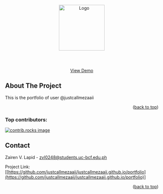 <!-- PROJECT LOGO -->  
<br />  
<div align="center">  
<img src=".png" alt="Logo" width="150" height="150">  
</a>  
  
<h3 align="center"></h3>  
  
<p align="center">  
 
<br />  
<br />  
<a href="[https://justcallmezaaii.github.io/portfolio](https://justcallmezaaii.github.io/portfolio)">View Demo</a>  
</p>  
</div>  

<!-- ABOUT THE PROJECT -->  
## About The Project  
  This is the portfolio of user @justcallmezaaii

<p align="right">(<a href="#readme-top">back to top</a>)</p>  
  

### Top contributors:

<a href="https://https://github.com/justcallmezaaii/justcallmezaaii.github.io/portfolio/graphs/contributors">
  <img src="https://contrib.rocks/image?repo=justcallmezaaii/justcallmezaaii.github.io/portfolio" alt="contrib.rocks image" />
</a>
  
  
<!-- CONTACT -->  
## Contact  
  
Zairen V. Lapid - zvl0248@students.uc-bcf.edu.ph  

Project Link: [[https://github.com/justcallmezaaii/justcallmezaaii.github.io/portfolio](https://github.com/justcallmezaaii/justcallmezaaii.github.io/portfolio)]
  
<p align="right">(<a href="#readme-top">back to top</a>)</p>


[contributors-url]: https://github.com/justcallmezaaii/justcallmezaaii.github.io/portfolio/graphs/contributors
